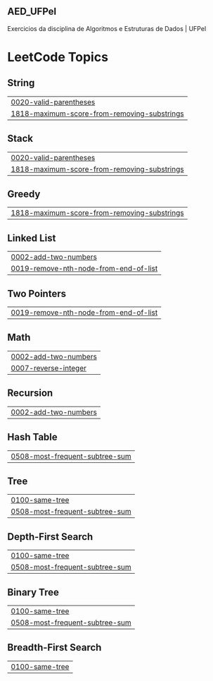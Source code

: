 ## AED_UFPel
 Exercicios da disciplina de Algoritmos e Estruturas de Dados | UFPel

<!---LeetCode Topics Start-->
# LeetCode Topics
## String
|  |
| ------- |
| [0020-valid-parentheses](https://github.com/DLedebuhr/AED_UFPel/tree/master/0020-valid-parentheses) |
| [1818-maximum-score-from-removing-substrings](https://github.com/DLedebuhr/AED_UFPel/tree/master/1818-maximum-score-from-removing-substrings) |
## Stack
|  |
| ------- |
| [0020-valid-parentheses](https://github.com/DLedebuhr/AED_UFPel/tree/master/0020-valid-parentheses) |
| [1818-maximum-score-from-removing-substrings](https://github.com/DLedebuhr/AED_UFPel/tree/master/1818-maximum-score-from-removing-substrings) |
## Greedy
|  |
| ------- |
| [1818-maximum-score-from-removing-substrings](https://github.com/DLedebuhr/AED_UFPel/tree/master/1818-maximum-score-from-removing-substrings) |
## Linked List
|  |
| ------- |
| [0002-add-two-numbers](https://github.com/DLedebuhr/AED_UFPel/tree/master/0002-add-two-numbers) |
| [0019-remove-nth-node-from-end-of-list](https://github.com/DLedebuhr/AED_UFPel/tree/master/0019-remove-nth-node-from-end-of-list) |
## Two Pointers
|  |
| ------- |
| [0019-remove-nth-node-from-end-of-list](https://github.com/DLedebuhr/AED_UFPel/tree/master/0019-remove-nth-node-from-end-of-list) |
## Math
|  |
| ------- |
| [0002-add-two-numbers](https://github.com/DLedebuhr/AED_UFPel/tree/master/0002-add-two-numbers) |
| [0007-reverse-integer](https://github.com/DLedebuhr/AED_UFPel/tree/master/0007-reverse-integer) |
## Recursion
|  |
| ------- |
| [0002-add-two-numbers](https://github.com/DLedebuhr/AED_UFPel/tree/master/0002-add-two-numbers) |
## Hash Table
|  |
| ------- |
| [0508-most-frequent-subtree-sum](https://github.com/DLedebuhr/AED_UFPel/tree/master/0508-most-frequent-subtree-sum) |
## Tree
|  |
| ------- |
| [0100-same-tree](https://github.com/DLedebuhr/AED_UFPel/tree/master/0100-same-tree) |
| [0508-most-frequent-subtree-sum](https://github.com/DLedebuhr/AED_UFPel/tree/master/0508-most-frequent-subtree-sum) |
## Depth-First Search
|  |
| ------- |
| [0100-same-tree](https://github.com/DLedebuhr/AED_UFPel/tree/master/0100-same-tree) |
| [0508-most-frequent-subtree-sum](https://github.com/DLedebuhr/AED_UFPel/tree/master/0508-most-frequent-subtree-sum) |
## Binary Tree
|  |
| ------- |
| [0100-same-tree](https://github.com/DLedebuhr/AED_UFPel/tree/master/0100-same-tree) |
| [0508-most-frequent-subtree-sum](https://github.com/DLedebuhr/AED_UFPel/tree/master/0508-most-frequent-subtree-sum) |
## Breadth-First Search
|  |
| ------- |
| [0100-same-tree](https://github.com/DLedebuhr/AED_UFPel/tree/master/0100-same-tree) |
<!---LeetCode Topics End-->